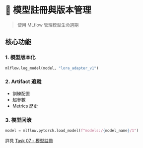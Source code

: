 # 📒 模型註冊與版本管理

> 使用 MLflow 管理模型生命週期

## 核心功能

### 1. 模型版本化
```python
mlflow.log_model(model, "lora_adapter_v1")
```

### 2. Artifact 追蹤
- 訓練配置
- 超參數
- Metrics 歷史

### 3. 模型回滾
```python
model = mlflow.pytorch.load_model(f"models:/{model_name}/1")
```

詳見 [Task 07 - 模型註冊](../lab_tasks/task07_artifacts_registry/)
